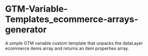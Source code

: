 # GTM-Variable-Templates_ecommerce-arrays-generator
A simple GTM variable custom template that unpacks the dataLayer ecommerce items array and returns an item properties array.
